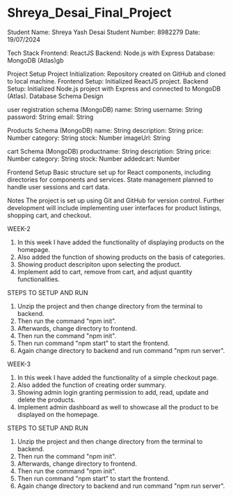 # Shreya_Desai_Final_Project

Student Name: Shreya Yash Desai
Student Number: 8982279
Date: 19/07/2024

Tech Stack
Frontend: ReactJS
Backend: Node.js with Express
Database: MongoDB (Atlas)gb

Project Setup
Project Initialization: Repository created on GitHub and cloned to local machine.
Frontend Setup: Initialized ReactJS project.
Backend Setup: Initialized Node.js project with Express and connected to MongoDB (Atlas).
Database Schema Design

user registration schema (MongoDB)
name: String
username: String
password: String
email: String

Products Schema (MongoDB)
name: String
description: String
price: Number
category: String
stock: Number
imageUrl: String

cart Schema (MongoDB)
productname: String
description: String
price: Number
category: String
stock: Number
addedcart: Number

Frontend Setup
Basic structure set up for React components, including directories for components and services.
State management planned to handle user sessions and cart data.

Notes
The project is set up using Git and GitHub for version control.
Further development will include implementing user interfaces for product listings, shopping cart, and checkout.

WEEK-2

1. In this week I have added the functionality of displaying products on the homepage.
2. Also added the function of showing products on the basis of categories.
3. Showing product descripiton upon selecting the product.
4. Implement add to cart, remove from cart, and adjust quantity functionalities.

STEPS TO SETUP AND RUN
1. Unzip the project and then change directory from the terminal to backend.
2. Then run the command "npm init".
3. Afterwards, change directory to frontend.
4. Then run the command "npm init".
5. Then run command "npm start" to start the frontend.
6. Again change directory to backend and run command "npm run server".

WEEK-3

1. In this week I have added the functionality of a simple checkout page.
2. Also added the function of creating order summary.
3. Showing admin login granting permission to add, read, update and delete the products.
4. Implement admin dashboard as well to showcase all the product to be displayed on the homepage.

STEPS TO SETUP AND RUN
1. Unzip the project and then change directory from the terminal to backend.
2. Then run the command "npm init".
3. Afterwards, change directory to frontend.
4. Then run the command "npm init".
5. Then run command "npm start" to start the frontend.
6. Again change directory to backend and run command "npm run server".
   
